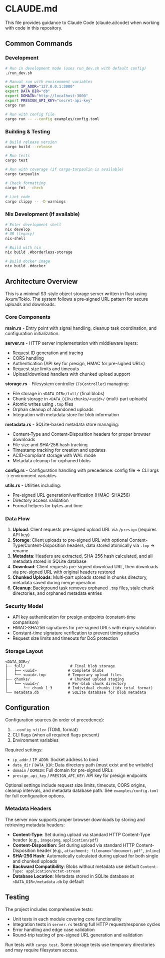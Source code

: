 # CLAUDE.md

This file provides guidance to Claude Code (claude.ai/code) when working with code in this repository.

## Common Commands

### Development
```bash
# Run in development mode (uses run_dev.sh with default config)
./run_dev.sh

# Manual run with environment variables
export IP_ADDR="127.0.0.1:3000"
export DATA_DIR="db"
export DOMAIN="http://localhost:3000"
export PRESIGN_API_KEY="secret-api-key"
cargo run

# Run with config file
cargo run -- --config examples/config.toml
```

### Building & Testing
```bash
# Build release version
cargo build --release

# Run tests
cargo test

# Run with coverage (if cargo-tarpaulin is available)
cargo tarpaulin

# Check formatting
cargo fmt --check

# Lint code
cargo clippy -- -D warnings
```

### Nix Development (if available)
```bash
# Enter development shell
nix develop
# OR (legacy)
nix-shell

# Build with nix
nix build .#borderless-storage

# Build docker image
nix build .#docker
```

## Architecture Overview

This is a minimal S3-style object storage server written in Rust using Axum/Tokio. The system follows a pre-signed URL pattern for secure uploads and downloads.

### Core Components

**main.rs** - Entry point with signal handling, cleanup task coordination, and configuration initialization.

**server.rs** - HTTP server implementation with middleware layers:
- Request ID generation and tracing
- CORS handling  
- Authentication (API key for presign, HMAC for pre-signed URLs)
- Request size limits and timeouts
- Upload/download handlers with chunked upload support

**storage.rs** - Filesystem controller (`FsController`) managing:
- File storage in `<DATA_DIR>/full/` (final blobs)
- Chunk storage in `<DATA_DIR>/chunks/<uuid>/` (multi-part uploads)
- Atomic writes using `.tmp` files
- Orphan cleanup of abandoned uploads
- Integration with metadata store for blob information

**metadata.rs** - SQLite-based metadata store managing:
- Content-Type and Content-Disposition headers for proper browser downloads
- File size and SHA-256 hash tracking
- Timestamp tracking for creation and updates
- ACID-compliant storage with WAL mode
- Metadata cleanup for orphaned blobs

**config.rs** - Configuration handling with precedence: config file → CLI args → environment variables

**utils.rs** - Utilities including:
- Pre-signed URL generation/verification (HMAC-SHA256)
- Directory access validation
- Format helpers for bytes and time

### Data Flow

1. **Upload**: Client requests pre-signed upload URL via `/presign` (requires API key)
2. **Storage**: Client uploads to pre-signed URL with optional Content-Type/Content-Disposition headers, data stored atomically via `.tmp` → rename
3. **Metadata**: Headers are extracted, SHA-256 hash calculated, and all metadata stored in SQLite database
4. **Download**: Client requests pre-signed download URL, then downloads via pre-signed URL with original headers restored
5. **Chunked Uploads**: Multi-part uploads stored in chunks directory, metadata saved during merge operation
6. **Cleanup**: Background task removes orphaned `.tmp` files, stale chunk directories, and orphaned metadata entries

### Security Model

- API key authentication for presign endpoints (constant-time comparison)
- HMAC-SHA256 signatures for pre-signed URLs with expiry validation
- Constant-time signature verification to prevent timing attacks
- Request size limits and timeouts for DoS protection

### Storage Layout

```
<DATA_DIR>/
├── full/                    # Final blob storage
│   ├── <uuid>              # Complete blobs
│   └── <uuid>.tmp          # Temporary upload files
├── chunks/                  # Chunked upload staging
│   └── <uuid>/             # Per-blob chunk directory
│       └── chunk_1_3       # Individual chunks (idx_total format)
└── metadata.db             # SQLite database for blob metadata
```

## Configuration

Configuration sources (in order of precedence):
1. `--config <file>` (TOML format)
2. CLI flags (when all required flags present)  
3. Environment variables

Required settings:
- `ip_addr` / `IP_ADDR`: Socket address to bind
- `data_dir` / `DATA_DIR`: Data directory path (must exist and be writable)
- `domain` / `DOMAIN`: Full domain for pre-signed URLs
- `presign_api_key` / `PRESIGN_API_KEY`: API key for presign endpoints

Optional settings include request size limits, timeouts, CORS origins, cleanup intervals, and metadata database path. See `examples/config.toml` for full configuration options.

### Metadata Headers

The server now supports proper browser downloads by storing and retrieving metadata headers:

- **Content-Type**: Set during upload via standard HTTP Content-Type header (e.g., `image/png`, `application/pdf`)
- **Content-Disposition**: Set during upload via standard HTTP Content-Disposition header (e.g., `attachment; filename="document.pdf"`, `inline`)
- **SHA-256 Hash**: Automatically calculated during upload for both single and chunked uploads
- **Backward Compatibility**: Blobs without metadata use default `Content-Type: application/octet-stream`
- **Database Location**: Metadata stored in SQLite database at `<DATA_DIR>/metadata.db` by default

## Testing

The project includes comprehensive tests:
- Unit tests in each module covering core functionality
- Integration tests in `server.rs` testing full HTTP request/response cycles
- Error handling and edge case validation
- Round-trip testing of pre-signed URL generation and validation

Run tests with `cargo test`. Some storage tests use temporary directories and may require filesystem access.